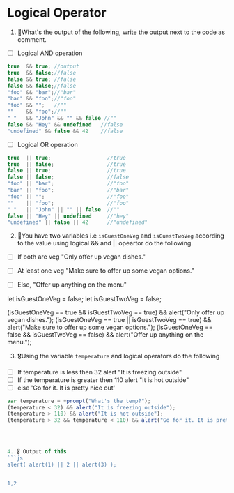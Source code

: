 # Logical Operator

1. 🥇What's the output of the following, write the output next to the code as comment.

* [ ] Logical AND operation

```js
true  && true; //output
true  && false;//false
false && true; //false
false && false;//false
"foo" && "bar";//"bar"
"bar" && "foo";//"foo"
"foo" && "";   //""
""    && "foo";//""
" "   && "John" && "" && false //""
false && "Hey" && undefined   //false
"undefined" && false && 42    //false
```

* [ ] Logical OR operation
```js
true  || true;                  //true
true  || false;                 //true
false || true;                  //true
false || false;                 //false
"foo" || "bar";                 //"foo"
"bar" || "foo";                 //"bar"
"foo" || "";                    //"foo"
""    || "foo";                 //"foo"
" "   || "John" || "" || false  //""
false || "Hey" || undefined     //"hey"
"undefined" || false || 42      //"undefined"
```

2. 🥈You have two variables i.e `isGuestOneVeg` and  `isGuestTwoVeg` according to the value using logical && and || opeartor do the following.

* [ ] If both are veg "Only offer up vegan dishes."
* [ ] At least one veg  "Make sure to offer up some vegan options."
* [ ] Else, "Offer up anything on the menu"


let isGuestOneVeg = false;
let isGuestTwoVeg = false;

(isGuestOneVeg == true && isGuestTwoVeg == true) && alert("Only offer up vegan dishes.");
(isGuestOneVeg == true || isGuestTwoVeg == true) && alert("Make sure to offer up some vegan options.");
(isGuestOneVeg == false && isGuestTwoVeg == false) && alert("Offer up anything on the menu.");


3. 🎖Using the variable `temperature` and logical operators do the following
* [ ] If temperature is less then 32 alert "It is freezing outside"
* [ ] If the temperature is greater then 110 alert "It is hot outside"
* [ ] else 'Go for it. It is pretty nice out'
```js
var temperature = +prompt("What's the temp?");
(temperature < 32) && alert("It is freezing outside");
(temperature > 110) && alert("It is hot outside");
(temperature > 32 && temperature < 110) && alert("Go for it. It is pretty nice out.");

	


4. 🎖 Output of this
```js
alert( alert(1) || 2 || alert(3) );


1,2
